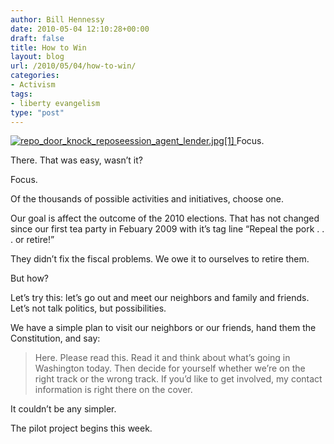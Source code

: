 ```yaml
---
author: Bill Hennessy
date: 2010-05-04 12:10:28+00:00
draft: false
title: How to Win
layout: blog
url: /2010/05/04/how-to-win/
categories:
- Activism
tags:
- liberty evangelism
type: "post"
---
```


[![repo_door_knock_reposeession_agent_lender.jpg[1]](https://hennessysview.com/wp-content/uploads/2010/05/repo_door_knock_reposeession_agent_lender.jpg1_thumb.jpg)
](https://hennessysview.com/wp-content/uploads/2010/05/repo_door_knock_reposeession_agent_lender.jpg1_.jpg) Focus. 

 

There. That was easy, wasn’t it?

 

Focus. 

 

Of the thousands of possible activities and initiatives, choose one. 

 

Our goal is affect the outcome of the 2010 elections. That has not changed since our first tea party in Febuary 2009 with it’s tag line “Repeal the pork . . . or retire!”

 

They didn’t fix the fiscal problems. We owe it to ourselves to retire them.

 

But how?

 

Let’s try this: let’s go out and meet our neighbors and family and friends. Let’s not talk politics, but possibilities.

 

We have a simple plan to visit our neighbors or our friends, hand them the Constitution, and say:

 

>   
> 
> Here. Please read this. Read it and think about what’s going in Washington today. Then decide for yourself whether we’re on the right track or the wrong track. If you’d like to get involved, my contact information is right there on the cover.
> 
> 

 

It couldn’t be any simpler.

 

The pilot project begins this week.
